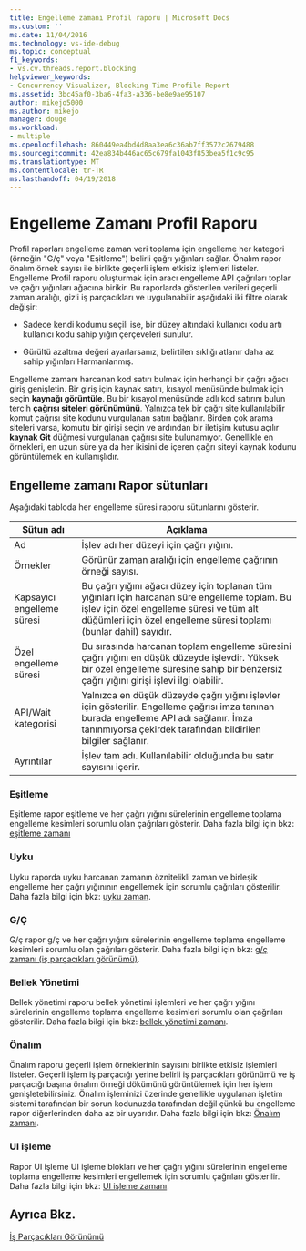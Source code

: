 ```yaml
---
title: Engelleme zamanı Profil raporu | Microsoft Docs
ms.custom: ''
ms.date: 11/04/2016
ms.technology: vs-ide-debug
ms.topic: conceptual
f1_keywords:
- vs.cv.threads.report.blocking
helpviewer_keywords:
- Concurrency Visualizer, Blocking Time Profile Report
ms.assetid: 3bc45af0-3ba6-4fa3-a336-be8e9ae95107
author: mikejo5000
ms.author: mikejo
manager: douge
ms.workload:
- multiple
ms.openlocfilehash: 860449ea4bd4d8aa3ea6c36ab7ff3572c2679488
ms.sourcegitcommit: 42ea834b446ac65c679fa1043f853bea5f1c9c95
ms.translationtype: MT
ms.contentlocale: tr-TR
ms.lasthandoff: 04/19/2018
---
```

# <a name="blocking-time-profile-report"></a>Engelleme Zamanı Profil Raporu
Profil raporları engelleme zaman veri toplama için engelleme her kategori (örneğin "G/ç" veya "Eşitleme") belirli çağrı yığınları sağlar. Önalım rapor önalım örnek sayısı ile birlikte geçerli işlem etkisiz işlemleri listeler. Engelleme Profil raporu oluşturmak için aracı engelleme API çağrıları toplar ve çağrı yığınları ağacına birikir. Bu raporlarda gösterilen verileri geçerli zaman aralığı, gizli iş parçacıkları ve uygulanabilir aşağıdaki iki filtre olarak değişir:  
  
-   Sadece kendi kodumu seçili ise, bir düzey altındaki kullanıcı kodu artı kullanıcı kodu sahip yığın çerçeveleri sunulur.  
  
-   Gürültü azaltma değeri ayarlarsanız, belirtilen sıklığı atlanır daha az sahip yığınları Harmanlanmış.  
  
 Engelleme zamanı harcanan kod satırı bulmak için herhangi bir çağrı ağacı giriş genişletin. Bir giriş için kaynak satırı, kısayol menüsünde bulmak için seçin **kaynağı görüntüle**. Bu bir kısayol menüsünde adlı kod satırını bulun tercih **çağrısı siteleri görünümünü**. Yalnızca tek bir çağrı site kullanılabilir komut çağrısı site kodunu vurgulanan satırı bağlanır. Birden çok arama siteleri varsa, komutu bir girişi seçin ve ardından bir iletişim kutusu açılır **kaynak Git** düğmesi vurgulanan çağrısı site bulunamıyor. Genellikle en örnekleri, en uzun süre ya da her ikisini de içeren çağrı siteyi kaynak kodunu görüntülemek en kullanışlıdır.  
  
## <a name="blocking-time-report-columns"></a>Engelleme zamanı Rapor sütunları  
 Aşağıdaki tabloda her engelleme süresi raporu sütunlarını gösterir.  
  
|Sütun adı|Açıklama|  
|-----------------|-----------------|  
|Ad|İşlev adı her düzeyi için çağrı yığını.|  
|Örnekler|Görünür zaman aralığı için engelleme çağrının örneği sayısı.|  
|Kapsayıcı engelleme süresi|Bu çağrı yığını ağacı düzey için toplanan tüm yığınları için harcanan süre engelleme toplam. Bu işlev için özel engelleme süresi ve tüm alt düğümleri için özel engelleme süresi toplamı (bunlar dahil) sayıdır.|  
|Özel engelleme süresi|Bu sırasında harcanan toplam engelleme süresini çağrı yığını en düşük düzeyde işlevdir. Yüksek bir özel engelleme süresine sahip bir benzersiz çağrı yığını girişi işlevi ilgi olabilir.|  
|API/Wait kategorisi|Yalnızca en düşük düzeyde çağrı yığını işlevler için gösterilir. Engelleme çağrısı imza tanınan burada engelleme API adı sağlanır. İmza tanınmıyorsa çekirdek tarafından bildirilen bilgiler sağlanır.|  
|Ayrıntılar|İşlev tam adı. Kullanılabilir olduğunda bu satır sayısını içerir.|  
  
### <a name="synchronization"></a>Eşitleme  
 Eşitleme rapor eşitleme ve her çağrı yığını sürelerinin engelleme toplama engelleme kesimleri sorumlu olan çağrıları gösterir. Daha fazla bilgi için bkz: [eşitleme zamanı](../profiling/synchronization-time.md)  
  
### <a name="sleep"></a>Uyku  
 Uyku raporda uyku harcanan zamanın öznitelikli zaman ve birleşik engelleme her çağrı yığınının engellemek için sorumlu çağrıları gösterilir. Daha fazla bilgi için bkz: [uyku zaman](../profiling/sleep-time.md).  
  
### <a name="io"></a>G/Ç  
 G/ç rapor g/ç ve her çağrı yığını sürelerinin engelleme toplama engelleme kesimleri sorumlu olan çağrıları gösterir. Daha fazla bilgi için bkz: [g/ç zamanı (iş parçacıkları görünümü)](../profiling/i-o-time-threads-view.md).  
  
### <a name="memory-management"></a>Bellek Yönetimi  
 Bellek yönetimi raporu bellek yönetimi işlemleri ve her çağrı yığını sürelerinin engelleme toplama engelleme kesimleri sorumlu olan çağrıları gösterilir. Daha fazla bilgi için bkz: [bellek yönetimi zamanı](../profiling/memory-management-time.md).  
  
### <a name="preemption"></a>Önalım  
 Önalım raporu geçerli işlem örneklerinin sayısını birlikte etkisiz işlemleri listeler.  Geçerli işlem iş parçacığı yerine belirli iş parçacıkları görünümü ve iş parçacığı başına önalım örneği dökümünü görüntülemek için her işlem genişletebilirsiniz. Önalım işleminizi üzerinde genellikle uygulanan işletim sistemi tarafından bir sorun kodunuzda tarafından değil çünkü bu engelleme rapor diğerlerinden daha az bir uyarıdır. Daha fazla bilgi için bkz: [Önalım zamanı](../profiling/preemption-time.md).  
  
### <a name="ui-processing"></a>UI işleme  
 Rapor UI işleme UI işleme blokları ve her çağrı yığını sürelerinin engelleme toplama engelleme kesimleri engellemek için sorumlu çağrıları gösterilir. Daha fazla bilgi için bkz: [UI işleme zamanı](../profiling/ui-processing-time.md).  
  
## <a name="see-also"></a>Ayrıca Bkz.  
 [İş Parçacıkları Görünümü](../profiling/threads-view-parallel-performance.md)